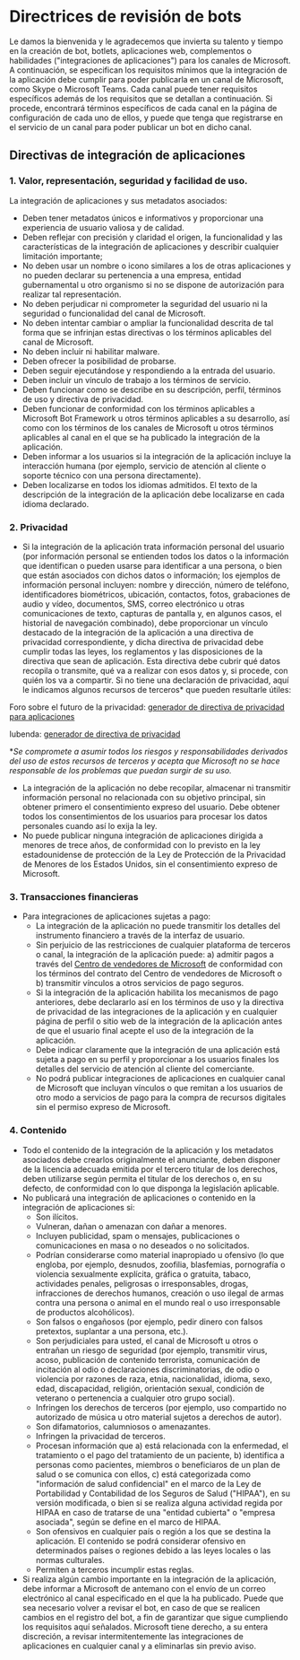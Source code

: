 # <a name="bot-review-guidelines"></a>Directrices de revisión de bots

Le damos la bienvenida y le agradecemos que invierta su talento y tiempo en la creación de bot, botlets, aplicaciones web, complementos o habilidades ("integraciones de aplicaciones") para los canales de Microsoft. A continuación, se especifican los requisitos mínimos que la integración de la aplicación debe cumplir para poder publicarla en un canal de Microsoft, como Skype o Microsoft Teams. Cada canal puede tener requisitos específicos además de los requisitos que se detallan a continuación. Si procede, encontrará términos específicos de cada canal en la página de configuración de cada uno de ellos, y puede que tenga que registrarse en el servicio de un canal para poder publicar un bot en dicho canal.

## <a name="app-integration-policies"></a>Directivas de integración de aplicaciones
###  <a name="1-value-representation-security-and-usability"></a>1. Valor, representación, seguridad y facilidad de uso.

La integración de aplicaciones y sus metadatos asociados:

- Deben tener metadatos únicos e informativos y proporcionar una experiencia de usuario valiosa y de calidad.
- Deben reflejar con precisión y claridad el origen, la funcionalidad y las características de la integración de aplicaciones y describir cualquier limitación importante;
- No deben usar un nombre o icono similares a los de otras aplicaciones y no pueden declarar su pertenencia a una empresa, entidad gubernamental u otro organismo si no se dispone de autorización para realizar tal representación.
- No deben perjudicar ni comprometer la seguridad del usuario ni la seguridad o funcionalidad del canal de Microsoft.
- No deben intentar cambiar o ampliar la funcionalidad descrita de tal forma que se infrinjan estas directivas o los términos aplicables del canal de Microsoft.
- No deben incluir ni habilitar malware.
- Deben ofrecer la posibilidad de probarse.
- Deben seguir ejecutándose y respondiendo a la entrada del usuario. 
- Deben incluir un vínculo de trabajo a los términos de servicio.
- Deben funcionar como se describe en su descripción, perfil, términos de uso y directiva de privacidad.
- Deben funcionar de conformidad con los términos aplicables a Microsoft Bot Framework u otros términos aplicables a su desarrollo, así como con los términos de los canales de Microsoft u otros términos aplicables al canal en el que se ha publicado la integración de la aplicación.
- Deben informar a los usuarios si la integración de la aplicación incluye la interacción humana (por ejemplo, servicio de atención al cliente o soporte técnico con una persona directamente).
- Deben localizarse en todos los idiomas admitidos. El texto de la descripción de la integración de la aplicación debe localizarse en cada idioma declarado.

### <a name="2--privacy"></a>2.  Privacidad

- Si la integración de la aplicación trata información personal del usuario (por información personal se entienden todos los datos o la información que identifican o pueden usarse para identificar a una persona, o bien que están asociados con dichos datos o información; los ejemplos de información personal incluyen: nombre y dirección, número de teléfono, identificadores biométricos, ubicación, contactos, fotos, grabaciones de audio y vídeo, documentos, SMS, correo electrónico u otras comunicaciones de texto, capturas de pantalla y, en algunos casos, el historial de navegación combinado), debe proporcionar un vínculo destacado de la integración de la aplicación a una directiva de privacidad correspondiente, y dicha directiva de privacidad debe cumplir todas las leyes, los reglamentos y las disposiciones de la directiva que sean de aplicación. Esta directiva debe cubrir qué datos recopila o transmite, qué va a realizar con esos datos y, si procede, con quién los va a compartir. Si no tiene una declaración de privacidad, aquí le indicamos algunos recursos de terceros* que pueden resultarle útiles:

Foro sobre el futuro de la privacidad: [generador de directiva de privacidad para aplicaciones](http://www.applicationprivacy.org/do-tools/privacy-policy-generator/)

Iubenda: [generador de directiva de privacidad](http://www.iubenda.com/en)

*_Se compromete a asumir todos los riesgos y responsabilidades derivados del uso de estos recursos de terceros y acepta que Microsoft no se hace responsable de los problemas que puedan surgir de su uso._
- La integración de la aplicación no debe recopilar, almacenar ni transmitir información personal no relacionada con su objetivo principal, sin obtener primero el consentimiento expreso del usuario. Debe obtener todos los consentimientos de los usuarios para procesar los datos personales cuando así lo exija la ley. 
- No puede publicar ninguna integración de aplicaciones dirigida a menores de trece años, de conformidad con lo previsto en la ley estadounidense de protección de la Ley de Protección de la Privacidad de Menores de los Estados Unidos, sin el consentimiento expreso de Microsoft.

### <a name="3--financial-transactions"></a>3.  Transacciones financieras
- Para integraciones de aplicaciones sujetas a pago: 
  - La integración de la aplicación no puede transmitir los detalles del instrumento financiero a través de la interfaz de usuario.
  - Sin perjuicio de las restricciones de cualquier plataforma de terceros o canal, la integración de la aplicación puede: a) admitir pagos a través del [Centro de vendedores de Microsoft](https://seller.microsoft.com/) de conformidad con los términos del contrato del Centro de vendedores de Microsoft o b) transmitir vínculos a otros servicios de pago seguros.
  - Si la integración de la aplicación habilita los mecanismos de pago anteriores, debe declararlo así en los términos de uso y la directiva de privacidad de las integraciones de la aplicación y en cualquier página de perfil o sitio web de la integración de la aplicación antes de que el usuario final acepte el uso de la integración de la aplicación.
  - Debe indicar claramente que la integración de una aplicación está sujeta a pago en su perfil y proporcionar a los usuarios finales los detalles del servicio de atención al cliente del comerciante.
  - No podrá publicar integraciones de aplicaciones en cualquier canal de Microsoft que incluyan vínculos o que remitan a los usuarios de otro modo a servicios de pago para la compra de recursos digitales sin el permiso expreso de Microsoft.

### <a name="4--content"></a>4.  Contenido 
- Todo el contenido de la integración de la aplicación y los metadatos asociados debe crearlos originalmente el anunciante, deben disponer de la licencia adecuada emitida por el tercero titular de los derechos, deben utilizarse según permita el titular de los derechos o, en su defecto, de conformidad con lo que disponga la legislación aplicable.
- No publicará una integración de aplicaciones o contenido en la integración de aplicaciones si: 
  - Son ilícitos.
  - Vulneran, dañan o amenazan con dañar a menores.
  - Incluyen publicidad, spam o mensajes, publicaciones o comunicaciones en masa o no deseados o no solicitados.
  - Podrían considerarse como material inapropiado u ofensivo (lo que engloba, por ejemplo, desnudos, zoofilia, blasfemias, pornografía o violencia sexualmente explícita, gráfica o gratuita, tabaco, actividades penales, peligrosas o irresponsables, drogas, infracciones de derechos humanos, creación o uso ilegal de armas contra una persona o animal en el mundo real o uso irresponsable de productos alcohólicos).
  - Son falsos o engañosos (por ejemplo, pedir dinero con falsos pretextos, suplantar a una persona, etc.).
  - Son perjudiciales para usted, el canal de Microsoft u otros o entrañan un riesgo de seguridad (por ejemplo, transmitir virus, acoso, publicación de contenido terrorista, comunicación de incitación al odio o declaraciones discriminatorias, de odio o violencia por razones de raza, etnia, nacionalidad, idioma, sexo, edad, discapacidad, religión, orientación sexual, condición de veterano o pertenencia a cualquier otro grupo social).
  - Infringen los derechos de terceros (por ejemplo, uso compartido no autorizado de música u otro material sujetos a derechos de autor).
  - Son difamatorios, calumniosos o amenazantes.
  - Infringen la privacidad de terceros. 
  - Procesan información que a) está relacionada con la enfermedad, el tratamiento o el pago del tratamiento de un paciente, b) identifica a personas como pacientes, miembros o beneficiaros de un plan de salud o se comunica con ellos, c) está categorizada como "información de salud confidencial" en el marco de la Ley de Portabilidad y Contabilidad de los Seguros de Salud ("HIPAA"), en su versión modificada, o bien si se realiza alguna actividad regida por HIPAA en caso de tratarse de una "entidad cubierta" o "empresa asociada", según se define en el marco de HIPAA.
  - Son ofensivos en cualquier país o región a los que se destina la aplicación. El contenido se podrá considerar ofensivo en determinados países o regiones debido a las leyes locales o las normas culturales.
  - Permiten a terceros incumplir estas reglas. 
- Si realiza algún cambio importante en la integración de la aplicación, debe informar a Microsoft de antemano con el envío de un correo electrónico al canal especificado en el que la ha publicado.  Puede que sea necesario volver a revisar el bot, en caso de que se realicen cambios en el registro del bot, a fin de garantizar que sigue cumpliendo los requisitos aquí señalados.  Microsoft tiene derecho, a su entera discreción, a revisar intermitentemente las integraciones de aplicaciones en cualquier canal y a eliminarlas sin previo aviso.
